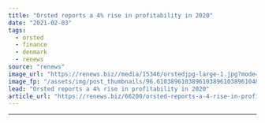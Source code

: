 ```yaml
---
title: "Orsted reports a 4% rise in profitability in 2020"
date: "2021-02-03"
tags: 
  - orsted
  - finance
  - denmark
  - renews
source: "renews"
image_url: "https://renews.biz//media/15346/orstedjpg-large-1.jpg?mode=crop&width=770&heightratio=0.6103896103896103896103896104&slimmage=true"
image_fp: "/assets/img/post_thumbnails/96.6103896103896103896103896104&slimmage=true"
lead: "Orsted reports a 4% rise in profitability in 2020"
article_url: "https://renews.biz/66200/orsted-reports-a-4-rise-in-profitability-in-2020/"
---
```


---
